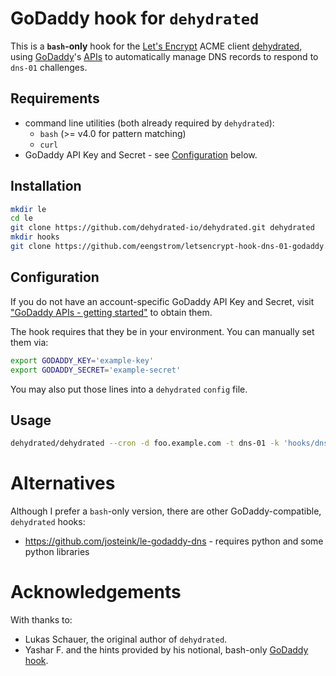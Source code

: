 # GoDaddy hook for `dehydrated`

This is a **`bash`-only** hook for the [Let's Encrypt](https://letsencrypt.org/) ACME client [dehydrated](https://github.com/dehydrated-io/dehydrated), using [GoDaddy](https://www.GoDaddy.com/)'s [APIs](https://developer.godaddy.com/) to automatically manage DNS records to respond to `dns-01` challenges.

## Requirements

  * command line utilities (both already required by `dehydrated`):
    - `bash` (>= v4.0 for pattern matching)
    - `curl`
  * GoDaddy API Key and Secret - see [Configuration](#Configuration) below.

## Installation

```bash
mkdir le
cd le
git clone https://github.com/dehydrated-io/dehydrated.git dehydrated
mkdir hooks
git clone https://github.com/eengstrom/letsencrypt-hook-dns-01-godaddy.git hooks/dns-01-godaddy
```

## Configuration

If you do not have an account-specific GoDaddy API Key and Secret, visit ["GoDaddy APIs - getting started"](https://developer.godaddy.com/getstarted) to obtain them.

The hook requires that they be in your environment.  You can manually set them via:
```bash
export GODADDY_KEY='example-key'
export GODADDY_SECRET='example-secret'
```

You may also put those lines into a `dehydrated` `config` file.

## Usage

```bash
dehydrated/dehydrated --cron -d foo.example.com -t dns-01 -k 'hooks/dns-01-godaddy/hook.sh'
```
# Alternatives

Although I prefer a `bash`-only version, there are other GoDaddy-compatible, `dehydrated` hooks:

* https://github.com/josteink/le-godaddy-dns - requires python and some python libraries

# Acknowledgements

With thanks to:
  * Lukas Schauer, the original author of `dehydrated`.
  * Yashar F. and the hints provided by his notional, bash-only [GoDaddy hook](https://github.com/walcony/letsencrypt-GoDaddy-hook).

